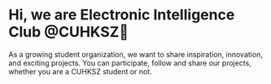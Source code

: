 # Hi, we are Electronic Intelligence Club @CUHKSZ👋

As a growing student organization, we want to share inspiration, innovation, and exciting projects. You can participate, follow and share our projects, whether you are a CUHKSZ student or not.
